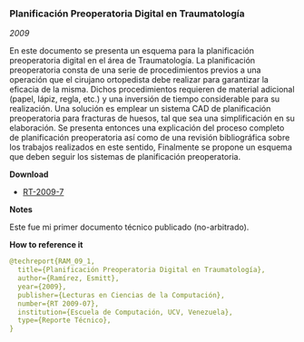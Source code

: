 ### Planificación Preoperatoria Digital en Traumatología
_2009_

En este documento se presenta un esquema para la planificación preoperatoria digital en el área de Traumatología. La planificación preoperatoria consta de una serie de procedimientos previos a una operación que el cirujano ortopedista debe realizar para garantizar la eficacia de la misma. Dichos procedimientos requieren de material adicional (papel, lápiz, regla, etc.) y una inversión de tiempo considerable para su realización. Una solución es emplear un sistema CAD de planificación preoperatoria para fracturas de huesos, tal que sea una simplificación en su elaboración. Se presenta entonces una explicación del proceso completo de planificación preoperatoria así como de una revisión bibliográfica sobre los trabajos realizados en este sentido, Finalmente se propone un esquema que deben seguir los sistemas de planificación preoperatoria.


**Download**
* [RT-2009-7](https://raw.githubusercontent.com/esmitt/research/master/Planificaci%C3%B3n%20Preoperatoria%20Digital%20en%20Traumatolog%C3%ADa/RT-2009-7.pdf)


**Notes**

Este fue mi primer documento técnico publicado (no-arbitrado).


**How to reference it**

```yaml
@techreport{RAM_09_1,
  title={Planificación Preoperatoria Digital en Traumatología},
  author={Ramírez, Esmitt},
  year={2009},
  publisher={Lecturas en Ciencias de la Computación},
  number={RT 2009-07},
  institution={Escuela de Computación, UCV, Venezuela},
  type={Reporte Técnico},
}
```